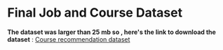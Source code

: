 # Final Job and Course Dataset



**The dataset was larger than 25 mb so , here's the link to download the dataset** : [Course recommendation dataset](https://drive.google.com/file/d/1lPzjDmXro0_y_wtSvK4I5HmbWUtUNZFo/view?usp=sharing)

